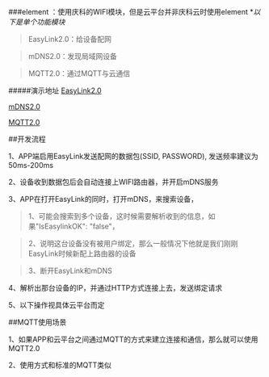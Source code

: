 ###element ：使用庆科的WIFI模块，但是云平台并非庆科云时使用element
**以下是单个功能模块*
>EasyLink2.0：给设备配网

>mDNS2.0：发现局域网设备

>MQTT2.0：通过MQTT与云通信

#####演示地址
[EasyLink2.0](http://fir.im/easylink2)

[mDNS2.0](http://fir.im/mDNS2)

[MQTT2.0](http://fir.im/MQTT2)


##开发流程

1、APP端启用EasyLink发送配网的数据包(SSID, PASSWORD), 发送频率建议为50ms-200ms

2、设备收到数据包后会自动连接上WIFI路由器，并开启mDNS服务

3、APP在打开EasyLink的同时，打开mDNS，来搜索设备，

>1、可能会搜索到多个设备，这时候需要解析收到的信息，如果"IsEasylinkOK": "false"，

>2、说明这台设备没有被用户绑定，那么一般情况下他就是我们刚刚EasyLink时候新配上路由器的设备

>3、断开EasyLink和mDNS

4、解析出那台设备的IP，并通过HTTP方式连接上去，发送绑定请求

5、以下操作视具体云平台而定


##MQTT使用场景

1、如果APP和云平台之间通过MQTT的方式来建立连接和通信，那么就可以使用MQTT2.0

2、使用方式和标准的MQTT类似